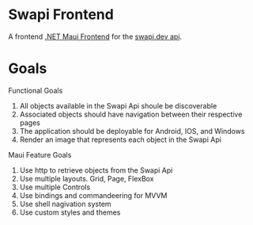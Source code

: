 # Swapi Frontend

A frontend [.NET Maui Frontend](https://learn.microsoft.com/en-us/dotnet/maui/what-is-maui?) for the [swapi.dev api](https://swapi.dev/).

# Goals

Functional Goals
1) All objects available in the Swapi Api shoule be discoverable
2) Associated objects should have navigation between their respective pages
3) The application should be deployable for Android, IOS, and Windows
4) Render an image that represents each object in the Swapi Api

Maui Feature Goals

1) Use http to retrieve objects from the Swapi Api
2) Use multiple layouts. Grid, Page, FlexBox
3) Use multiple Controls
4) Use bindings and commandeering for MVVM
5) Use shell nagivation system
6) Use custom styles and themes
